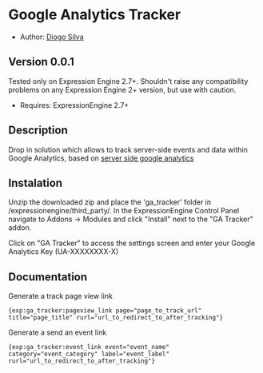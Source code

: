 # Google Analytics Tracker

* Author: [Diogo Silva](https://github.com/diogomiguel/ee_ga_tracker)

## Version 0.0.1

Tested only on Expression Engine 2.7+. Shouldn't raise any compatibility problems on any Expression Engine 2+ version, but use with caution.

* Requires: ExpressionEngine 2.7+

## Description

Drop in solution which allows to track server-side events and data within Google Analytics, based on [server side google analytics](https://github.com/dancameron/server-side-google-analytics)

## Instalation

Unzip the downloaded zip and place the 'ga_tracker' folder in /expressionengine/third_party/. In the ExpressionEngine Control Panel navigate to Addons -> Modules and click "Install" next to the "GA Tracker" addon.

Click on "GA Tracker" to access the settings screen and enter your Google Analytics Key (UA-XXXXXXXX-X)

## Documentation

Generate a track page view link

	{exp:ga_tracker:pageview_link page="page_to_track_url" title="page_title" rurl="url_to_redirect_to_after_tracking"}

Generate a send an event link

	{exp:ga_tracker:event_link event="event_name" category="event_category" label="event_label" rurl="url_to_redirect_to_after_tracking"}